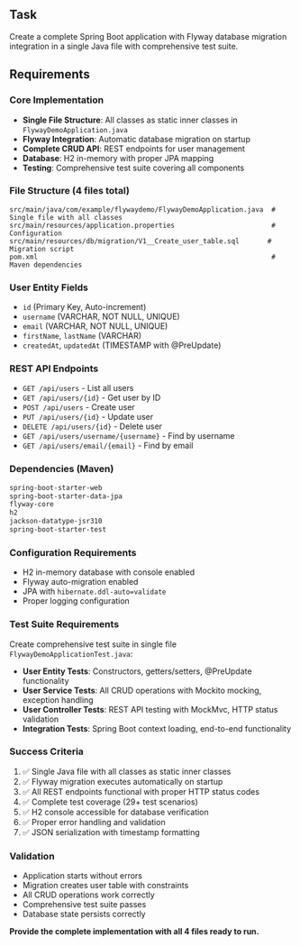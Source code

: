 ## Task

Create a complete Spring Boot application with Flyway database migration integration in a single Java file with comprehensive test suite.

## Requirements

### Core Implementation

- **Single File Structure**: All classes as static inner classes in `FlywayDemoApplication.java`
- **Flyway Integration**: Automatic database migration on startup
- **Complete CRUD API**: REST endpoints for user management
- **Database**: H2 in-memory with proper JPA mapping
- **Testing**: Comprehensive test suite covering all components

### File Structure (4 files total)

```
src/main/java/com/example/flywaydemo/FlywayDemoApplication.java  # Single file with all classes
src/main/resources/application.properties                        # Configuration
src/main/resources/db/migration/V1__Create_user_table.sql       # Migration script
pom.xml                                                          # Maven dependencies
```

### User Entity Fields

- `id` (Primary Key, Auto-increment)
- `username` (VARCHAR, NOT NULL, UNIQUE)
- `email` (VARCHAR, NOT NULL, UNIQUE)
- `firstName`, `lastName` (VARCHAR)
- `createdAt`, `updatedAt` (TIMESTAMP with @PreUpdate)

### REST API Endpoints

- `GET /api/users` - List all users
- `GET /api/users/{id}` - Get user by ID
- `POST /api/users` - Create user
- `PUT /api/users/{id}` - Update user
- `DELETE /api/users/{id}` - Delete user
- `GET /api/users/username/{username}` - Find by username
- `GET /api/users/email/{email}` - Find by email

### Dependencies (Maven)

```xml
spring-boot-starter-web
spring-boot-starter-data-jpa
flyway-core
h2
jackson-datatype-jsr310
spring-boot-starter-test
```

### Configuration Requirements

- H2 in-memory database with console enabled
- Flyway auto-migration enabled
- JPA with `hibernate.ddl-auto=validate`
- Proper logging configuration

### Test Suite Requirements

Create comprehensive test suite in single file `FlywayDemoApplicationTest.java`:

- **User Entity Tests**: Constructors, getters/setters, @PreUpdate functionality
- **User Service Tests**: All CRUD operations with Mockito mocking, exception handling
- **User Controller Tests**: REST API testing with MockMvc, HTTP status validation
- **Integration Tests**: Spring Boot context loading, end-to-end functionality

### Success Criteria

1. ✅ Single Java file with all classes as static inner classes
2. ✅ Flyway migration executes automatically on startup
3. ✅ All REST endpoints functional with proper HTTP status codes
4. ✅ Complete test coverage (29+ test scenarios)
5. ✅ H2 console accessible for database verification
6. ✅ Proper error handling and validation
7. ✅ JSON serialization with timestamp formatting

### Validation

- Application starts without errors
- Migration creates user table with constraints
- All CRUD operations work correctly
- Comprehensive test suite passes
- Database state persists correctly

**Provide the complete implementation with all 4 files ready to run.**
